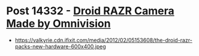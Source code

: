 # Post 14332 - [Droid RAZR Camera Made by Omnivision](https://www.ifixit.com/News/14332/droid-razr-camera-made-by-omnivision)

- https://valkyrie.cdn.ifixit.com/media/2012/02/05153608/the-droid-razr-packs-new-hardware-600x400.jpeg
